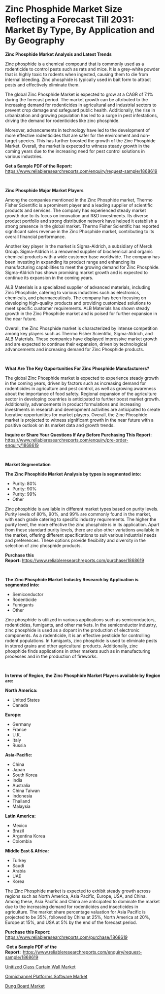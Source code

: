 <p><h1>Zinc Phosphide Market Size Reflecting a Forecast Till 2031: Market By Type, By Application and By Geography</h1></p><p><strong>Zinc Phosphide Market Analysis and Latest Trends</strong></p>
<p><p>Zinc phosphide is a chemical compound that is commonly used as a rodenticide to control pests such as rats and mice. It is a grey-white powder that is highly toxic to rodents when ingested, causing them to die from internal bleeding. Zinc phosphide is typically used in bait form to attract pests and effectively eliminate them.</p><p>The global Zinc Phosphide Market is expected to grow at a CAGR of 7.1% during the forecast period. The market growth can be attributed to the increasing demand for rodenticides in agricultural and industrial sectors to prevent crop damage and safeguard public health. Additionally, the rise in urbanization and growing population has led to a surge in pest infestations, driving the demand for rodenticides like zinc phosphide.</p><p>Moreover, advancements in technology have led to the development of more effective rodenticides that are safer for the environment and non-target species. This has further boosted the growth of the Zinc Phosphide Market. Overall, the market is expected to witness steady growth in the coming years due to the increasing need for pest control solutions in various industries.</p></p>
<p><strong>Get a Sample PDF of the Report:&nbsp;</strong> <a href="https://www.reliableresearchreports.com/enquiry/request-sample/1868619">https://www.reliableresearchreports.com/enquiry/request-sample/1868619</a></p>
<p>&nbsp;</p>
<p><strong>Zinc Phosphide Major Market Players</strong></p>
<p><p>Among the companies mentioned in the Zinc Phosphide market, Thermo Fisher Scientific is a prominent player and a leading supplier of scientific products and services. The company has experienced steady market growth due to its focus on innovation and R&D investments. Its diverse product portfolio and strong distribution network have helped it establish a strong presence in the global market. Thermo Fisher Scientific has reported significant sales revenue in the Zinc Phosphide market, contributing to its overall financial performance.</p><p>Another key player in the market is Sigma-Aldrich, a subsidiary of Merck Group. Sigma-Aldrich is a renowned supplier of biochemical and organic chemical products with a wide customer base worldwide. The company has been investing in expanding its product range and enhancing its manufacturing capabilities to meet the growing demand for Zinc Phosphide. Sigma-Aldrich has shown promising market growth and is expected to continue its expansion in the coming years.</p><p>ALB Materials is a specialized supplier of advanced materials, including Zinc Phosphide, catering to various industries such as electronics, chemicals, and pharmaceuticals. The company has been focusing on developing high-quality products and providing customized solutions to meet specific customer requirements. ALB Materials has shown steady growth in the Zinc Phosphide market and is poised for further expansion in the near future.</p><p>Overall, the Zinc Phosphide market is characterized by intense competition among key players such as Thermo Fisher Scientific, Sigma-Aldrich, and ALB Materials. These companies have displayed impressive market growth and are expected to continue their expansion, driven by technological advancements and increasing demand for Zinc Phosphide products.</p></p>
<p>&nbsp;</p>
<p><strong>What Are The Key Opportunities For Zinc Phosphide Manufacturers?</strong></p>
<p><p>The global Zinc Phosphide market is expected to experience steady growth in the coming years, driven by factors such as increasing demand for rodenticides in agriculture and pest control, as well as growing awareness about the importance of food safety. Regional expansion of the agriculture sector in developing countries is anticipated to further boost market growth. Additionally, advancements in product formulations and increasing investments in research and development activities are anticipated to create lucrative opportunities for market players. Overall, the Zinc Phosphide market is projected to witness significant growth in the near future with a positive outlook on its market data and growth trends.</p></p>
<p><strong>Inquire or Share Your Questions If Any Before Purchasing This Report:</strong> <a href="https://www.reliableresearchreports.com/enquiry/pre-order-enquiry/1868619">https://www.reliableresearchreports.com/enquiry/pre-order-enquiry/1868619</a></p>
<p>&nbsp;</p>
<p><strong>Market Segmentation</strong></p>
<p><strong>The Zinc Phosphide Market Analysis by types is segmented into:</strong></p>
<p><ul><li>Purity: 80%</li><li>Purity: 90%</li><li>Purity: 99%</li><li>Other</li></ul></p>
<p><p>Zinc phosphide is available in different market types based on purity levels. Purity levels of 80%, 90%, and 99% are commonly found in the market, with each grade catering to specific industry requirements. The higher the purity level, the more effective the zinc phosphide is in its application. Apart from these standard purity levels, there are also other variations available in the market, offering different specifications to suit various industrial needs and preferences. These options provide flexibility and diversity in the selection of zinc phosphide products.</p></p>
<p><strong>Purchase this Report:&nbsp;</strong><a href="https://www.reliableresearchreports.com/purchase/1868619">https://www.reliableresearchreports.com/purchase/1868619</a></p>
<p>&nbsp;</p>
<p><strong>The Zinc Phosphide Market Industry Research by Application is segmented into:</strong></p>
<p><ul><li>Semiconductor</li><li>Rodenticide</li><li>Fumigants</li><li>Other</li></ul></p>
<p><p>Zinc phosphide is utilized in various applications such as semiconductors, rodenticides, fumigants, and other markets. In the semiconductor industry, zinc phosphide is used as a dopant in the production of electronic components. As a rodenticide, it is an effective pesticide for controlling rodent populations. In fumigants, zinc phosphide is used to eliminate pests in stored grains and other agricultural products. Additionally, zinc phosphide finds applications in other markets such as in manufacturing processes and in the production of fireworks.</p></p>
<p>&nbsp;</p>
<p><strong>In terms of Region, the Zinc Phosphide Market Players available by Region are:</strong></p>
<p>
    <p> <strong> North America: </strong>
        <ul>
            <li>United States</li>
            <li>Canada</li>
        </ul>
        </p> 
    <p> <strong> Europe: </strong>
        <ul>
            <li>Germany</li>
            <li>France</li>
            <li>U.K.</li>
            <li>Italy</li>
            <li>Russia</li>
        </ul>
        </p> 
    <p> <strong> Asia-Pacific: </strong>
        <ul>
            <li>China</li>
            <li>Japan</li>
            <li>South Korea</li>
            <li>India</li>
            <li>Australia</li>
            <li>China Taiwan</li>
            <li>Indonesia</li>
            <li>Thailand</li>
            <li>Malaysia</li>
        </ul>
        </p> 
    <p> <strong> Latin America: </strong>
        <ul>
            <li>Mexico</li>
            <li>Brazil</li>
            <li>Argentina Korea</li>
            <li>Colombia</li>
        </ul>
        </p> 
    <p> <strong> Middle East & Africa: </strong>
        <ul>
            <li>Turkey</li>
            <li>Saudi</li>
            <li>Arabia</li>
            <li>UAE</li>
            <li>Korea</li>
        </ul>
    </p>
    </p>
<p><p>The Zinc Phosphide market is expected to exhibit steady growth across regions such as North America, Asia Pacific, Europe, USA, and China. Among these, Asia Pacific and China are anticipated to dominate the market due to the increasing demand for rodenticides and insecticides in agriculture. The market share percentage valuation for Asia Pacific is projected to be 35%, followed by China at 25%, North America at 20%, Europe at 15%, and USA at 5% by the end of the forecast period.</p></p>
<p><strong>Purchase this Report: </strong><a href="https://www.reliableresearchreports.com/purchase/1868619">https://www.reliableresearchreports.com/purchase/1868619</a></p>
<p>&nbsp;<strong>Get a Sample PDF of the Report:&nbsp;&nbsp;</strong><a href="https://www.reliableresearchreports.com/enquiry/request-sample/1868619">https://www.reliableresearchreports.com/enquiry/request-sample/1868619</a></p>
<p><strong></strong></p>
<p><p><a href="https://github.com/Alonsoolds3wq1d81czn8rbol/Market-Research-Report-List-1/blob/main/unitized-glass-curtain-wall-market.md">Unitized Glass Curtain Wall Market</a></p><p><a href="https://view.publitas.com/reportprime-1/omnichannel-platforms-software-market-size-evaluating-its-market-trends-growth-and-projections-2023-2030/">Omnichannel Platforms Software Market</a></p><p><a href="https://view.publitas.com/reportprime-1/dung-board-market-research-report-provides-critical-insights-that-can-help-shape-business-development-and-investment-strategies/">Dung Board Market</a></p></p>
